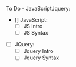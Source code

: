 To Do - JavaScriptJquery:
- [] JavaScript:
    - [ ] JS Intro
    - [ ] JS Syntax

- [ ] JQuery:
    - [ ] Jquery Intro
    - [ ] Jquery Syntax